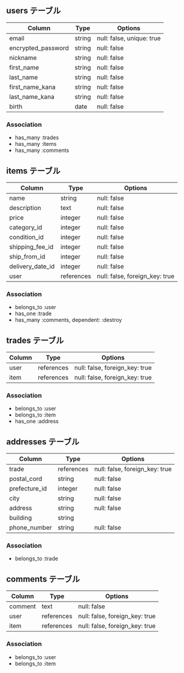 ## users テーブル

| Column             | Type   | Options                   |
| ------------------ | ------ | ------------------------- |
| email              | string | null: false, unique: true |
| encrypted_password | string | null: false               |
| nickname           | string | null: false               |
| first_name         | string | null: false               |
| last_name          | string | null: false               |
| first_name_kana    | string | null: false               |
| last_name_kana     | string | null: false               |
| birth              | date   | null: false               |

### Association

 - has_many :trades
 - has_many :items 
 - has_many :comments

## items テーブル

| Column           | Type       | Options                        |
| ---------------- | ---------- | ------------------------------ |
| name             | string     | null: false                    |
| description      | text       | null: false                    |
| price            | integer    | null: false                    |
| category_id      | integer    | null: false                    |
| condition_id     | integer    | null: false                    |
| shipping_fee_id  | integer    | null: false                    |
| ship_from_id     | integer    | null: false                    |
| delivery_date_id | integer    | null: false                    |
| user             | references | null: false, foreign_key: true |

### Association

 - belongs_to :user
 - has_one :trade
 - has_many :comments, dependent: :destroy

## trades テーブル

| Column | Type       | Options                        |
| ------ | ---------- | ------------------------------ |
| user   | references | null: false, foreign_key: true |
| item   | references | null: false, foreign_key: true |

### Association

 - belongs_to :user
 - belongs_to :item
 - has_one :address

## addresses テーブル

| Column        | Type       | Options                        |
| --------------| ---------- | ------------------------------ |
| trade         | references | null: false, foreign_key: true |
| postal_cord   | string     | null: false                    |
| prefecture_id | integer    | null: false                    |
| city          | string     | null: false                    |
| address       | string     | null: false                    |
| building      | string     |                                |
| phone_number  | string     | null: false                    |

### Association

 - belongs_to :trade

## comments テーブル

| Column  | Type       | Options                        |
| --------| ---------- | ------------------------------ |
| comment | text       | null: false                    |
| user    | references | null: false, foreign_key: true |
| item    | references | null: false, foreign_key: true |

### Association

 - belongs_to :user
 - belongs_to :item